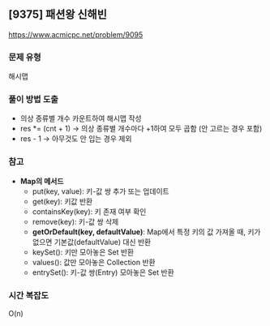 ## [9375] 패션왕 신해빈

https://www.acmicpc.net/problem/9095

### 문제 유형

해시맵

### 풀이 방법 도출
- 의상 종류별 개수 카운트하여 해시맵 작성
- res *= (cnt + 1)​
  -> 의상 종류별 개수마다 +1하여 모두 곱함 (안 고르는 경우 포함) 
- res - 1
  -> 아무것도 안 입는 경우 제외

### 참고
- **Map의 메서드**
  - put(key, value): 키-값 쌍 추가 또는 업데이트
  - get(key): 키값 반환
  - containsKey(key): 키 존재 여부 확인
  - remove(key): 키-값 쌍 삭제
  - **getOrDefault(key, defaultValue)**: Map에서 특정 키의 값 가져올 때, 키가 없으면 기본값(defaultValue) 대신 반환
  - keySet(): 키만 모아놓은 Set 반환
  - values(): 값만 모아놓은 Collection 반환
  - entrySet(): 키-값 쌍(Entry) 모아놓은 Set 반환

### 시간 복잡도
O(n)
